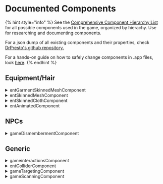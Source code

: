 # Documented Components

{% hint style="info" %}
See the [Comprehensive Component Hierarchy List](comprehensive-components-list.md) for all possible components used in the game, organized by hierachy. Use for researching and documenting components.

For a json dump of all existing components and their properties, check [DrPresto's github repository.](https://github.com/DoctorPresto/Cyberpunk-File-Types/blob/main/lists/entComponent\_types.json)

For a hands-on guide on how to safely change components in .app files, look [here](../../modding-guides/npcs/appearances-change-the-looks.md#safely-adding-components).
{% endhint %}

## Equipment/Hair

<details>

<summary>entGarmentSkinnedMeshComponent</summary>



Can be used interchangeably with `entSkinnedMeshComponent`.

* Loads a mesh from a [depotPath](documented-components.md#depotpath).&#x20;
* Supports [chunkMask](documented-components.md#chunkmask).
* meshAppearance will select an appearance by name from the mesh's defined [appearances](broken-reference).
* Lets you enable and disable **shadows** with the properties `castShadows` and `castLocalShadows`

This is the good kind of mesh component, the one that will work without trouble, as opposed to [entSkinnedClothComponent](documented-components.md#entskinnedclothcomponent).

</details>

<details>

<summary>entSkinnedMeshComponent</summary>

See below at [entGarmentSkinnedMeshComponent](./#entgarmentskinnedmeshcomponent)

</details>

<details>

<summary>entSkinnedClothComponent</summary>

Like [ent(Garment)SkinnedMeshComponent](documented-components.md#entskinnedmeshcomponent), but with a `physicalMesh` and physics. Usually comes together with an [entAnimatedComponent](documented-components.md#entanimatedcomponent) (they're usually named `collar` for clothes and `dangle` for hair and accessories).

</details>

<details>

<summary>entAnimatedComponent</summary>

Adds physics to garments and hair meshes.

</details>

## NPCs

<details>

<summary>gameDismembermentComponent</summary>

Defines dismemberment rules for NPCs. (TBD: ???)

</details>

## Generic

<details>

<summary>gameinteractionsComponent</summary>

Adds interaction prompt to entity. (Shouldn't work without gameTargetingComponent, but this hasn't been double-checked.)

</details>

<details>

<summary>entColliderComponent</summary>

WIP

</details>

<details>

<summary>gameTargetingComponent</summary>

Allows targeting via CET.&#x20;

</details>

<details>

<summary>gameScanningComponent</summary>

WIP

</details>


